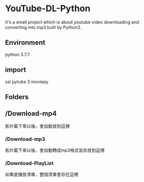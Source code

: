 # YouTube-DL-Python
It's a small project which is about youtube video downloading and converting into mp3 built by Python3.

## Environment
python 3.7.7

## import
ssl
pytube 3
moviepy

## Folders

## /Download-mp4
影片載下來以後，會自動放到這裡

### /Download-mp3
影片載下來以後，會自動轉成mp3格式並存放到這裡

### /Download-PlayList
如果是播放清單，整個清單會存在這裡
